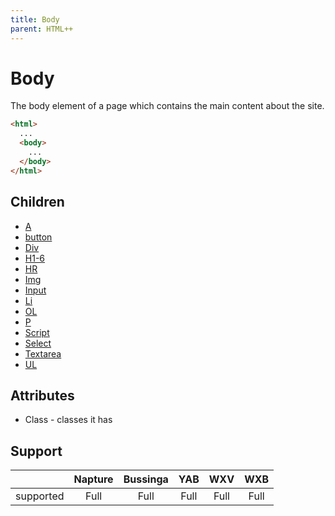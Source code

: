 ```yaml
---
title: Body
parent: HTML++
---
```

# Body
The body element of a page which contains the main content about the site.

```html
<html>
  ...
  <body>
    ...
  </body>
</html>
```

## Children
- [A](a.md)
- [button](button.md)
- [Div](div.md)
- [H1-6](h1-6.md)
- [HR](hr.md)
- [Img](img.md)
- [Input](input.md)
- [Li](li.md)
- [OL](ol.md)
- [P](p.md)
- [Script](script.md)
- [Select](select.md)
- [Textarea](textarea.md)
- [UL](ul.md)

## Attributes
- Class - classes it has

## Support

|           | Napture | Bussinga | YAB  | WXV  | WXB  |
| --------- | :-----: | :------: | :--: | :--: | :--: |
| supported | Full    | Full     | Full | Full | Full |